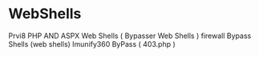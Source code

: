 # WebShells
Prvi8 PHP AND ASPX Web Shells ( Bypasser Web Shells )
firewall Bypass Shells (web shells)
Imunify360 ByPass ( 403.php )
